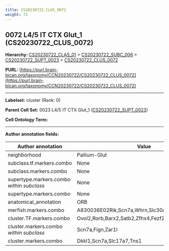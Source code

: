 ```yaml
---
title: CS20230722_CLUS_0072
weight: 72
---
```

## 0072 L4/5 IT CTX Glut_1 (CS20230722_CLUS_0072)
<b>Hierarchy: </b>
[CS20230722_CLAS_01](../CS20230722_CLAS_01) >
[CS20230722_SUBC_006](../CS20230722_SUBC_006) >
[CS20230722_SUPT_0023](../CS20230722_SUPT_0023) >
[CS20230722_CLUS_0072](../CS20230722_CLUS_0072)

**PURL:** [https://purl.brain-bican.org/taxonomy/CCN20230722/CS20230722_CLUS_0072](https://purl.brain-bican.org/taxonomy/CCN20230722/CS20230722_CLUS_0072)

---


**Labelset:** cluster (Rank: 0)

**Parent Cell Set:** 0023 L4/5 IT CTX Glut_1 ([CS20230722_SUPT_0023](../CS20230722_SUPT_0023))



**Cell Ontology Term:** 

[MARKER GENES.]: #


---

[TRANSFERRED ANNOTATIONS.]: #


[AUTHOR ANNOTATION FIELDS.]: #


**Author annotation fields:**

| Author annotation | Value |
|-------------------|-------|
|neighborhood|Pallium-Glut|
|subclass.tf.markers.combo|None|
|subclass.markers.combo|None|
|supertype.markers.combo _within subclass_|None|
|supertype.markers.combo|None|
|anatomical_annotation|ORB|
|merfish.markers.combo|A830036E02Rik,Scn7a,Whrn,Slc30a3,Fign,Gfra1,Tshz2|
|cluster.TF.markers.combo|Ovol2,Rorb,Barx2,Satb2,Zfhx4,Fezf2|
|cluster.markers.combo _within subclass_|Scn7a,Fign,Zar1l|
|cluster.markers.combo|Dkkl1,Scn7a,Slc17a7,Tns1|
